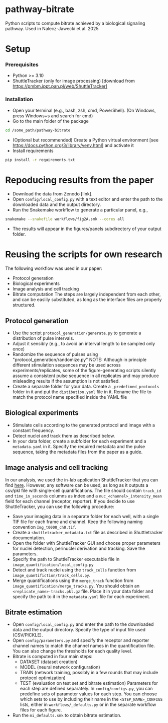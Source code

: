 # pathway-bitrate
Python scripts to compute bitrate achieved by a biological signaling pathway. Used in Nalecz-Jawecki et al. 2025

# Setup
### Prerequisites 
* Python >= 3.10
* ShuttleTracker (only for image processing) [download from https://pmbm.ippt.pan.pl/web/ShuttleTracker]

### Installation
* Open your terminal (e.g., bash, zsh, cmd, PowerShell). (On Windows, press Windows+s and search for cmd)
* Go to the main folder of the package
```bash
cd /some_path/pathway-bitrate
```
* (Optional but recommended) Create a Python virtual environment [see https://docs.python.org/3/library/venv.html] and activate it
* Install requirements
```bash
pip install -r requirements.txt
```

# Repoducing results from the paper
* Download the data from Zenodo [link].
* Open `config/local_config.py` with a text editor and enter the path to the downloaded data and the output directory.
* Run the Snakemake workflow to generate a particular panel, e.g.,
```bash
snakemake --snakefile workflows/fig2A.smk --cores all
```
* The results will appear in the figures/panels subdirectory of your output folder.

# Reusing the scripts for own research
The following workflow was used in our paper:
* Protocol generation
* Biological experiments
* Image analysis and cell tracking
* Bitrate computation
The steps are largely independent from each other, and can be easlily substituted, as long as the interface files are properly structured.

## Protocol generation
* Use the script `protocol_generation/generate.py` to generate a distribution of pulse intervals. 
* Adjust it sensibly (e.g., to avoid an interval length to be sampled only once)
* Randomize the sequence of pulses using "protocol_generation/randomize.py"
NOTE: Although in principle different stimulation sequences may be used across experiments/replicates, 
some of the figure-generating scripts silently assume a consistent pulse sequence in all replicates
and may produce misleading results if the assumption is not satisfied.
* Create a separate folder for your data. Create a `_predefined_protocols` folder in it and put the `distibution.yaml` file in it. Rename the file to match the protocol name specified inside the YAML file

## Biological experiments
* Stimulate cells according to the generated protocol and image with a constant frequency.
* Detect nuclei and track them as described below.
* In your data folder, create a subfolder for each experiment and a `metadata.yaml` in it. Specify the required metadata and the pulse sequence, taking the metadata files from the paper as a guide.

## Image analysis and cell tracking
In our analysis, we used the in-lab application ShuttleTracker that you can find [here](https://pmbm.ippt.pan.pl/web/ShuttleTracker). 
However, any software can be used, as long as it outputs a csv/pkl file with single-cell quantifications. The file should contain `track_id` and `time_in_seconds` columns as index and a `nuc_<channel>_intensity_mean` field for each channel (receptor, reporter).
If you decide to use ShuttleTracker, you can use the following procedure:
* Save your imaging data in a separate folder for each well, with a single TIF file for each frame and channel. Keep the following naming convention `Img_t0000_ch0.tif`.
* Create a `shuttletracker_metadata.txt` file as described in Shuttletracker documentation.
* Open the folder with ShuttleTracker GUI and choose proper parameters for nuclei detection, perinuclei derivation and tracking. Save the parameters.
* Specify the path to ShuttleTracker executable file in `image_quantification/local_config.py` 
* Detect and track nuclei using the `track_cells` function from `image_quantifiction/track_cells.py`.
* Merge quantifications using the `merge_track` function from `image_quantification/merge_tracks.py`. You should obtain an `<replicate_name>-tracks.pkl.gz` file. Place it in your data folder and specify the path to it in the `metadata.yaml` file for each experiment.

## Bitrate estimation
* Open `config/local_config.py` and enter the path to the downloaded data and the output directory. Specify the type of input file used (CSV/PICKLE).
* Open `config/parameters.py` and specify the receptor and reporter channel names to match the channel names in the quantification file. You can also change the thresholds for each quality level.
* Bitrate is computed in four main steps: 
  * DATASET (dataset creation)
  * MODEL (neural network configuration)
  * TRAIN (network training, possibly in a few rounds that may include protocol optimization)
  * TEST (evaluation on test set and bitrate estimation)
  Parameters for each step are defined separately. In `config/configs.py`, you can predefine sets of parameter values for each step. You can choose which sets to use by including their name in the `<STEP_NAME>_CONFIGS` lists, either in `workflows/_defaults.py` or in the separate workflow files for each figure.
* Run the `mi_defaults.smk` to obtain bitrate estimation.
